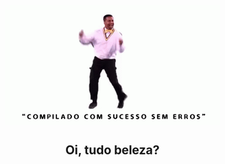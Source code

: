 <p align="center"><img src="compilado.gif" alt="Compilado com sucesso" /></p>

<h1 align="center">Oi, tudo beleza?</h1>

<!--
**JonanthaW/JonanthaW** is a ✨ _special_ ✨ repository because its `README.md` (this file) appears on your GitHub profile.

-->
